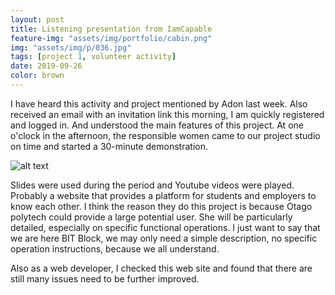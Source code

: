 ```yaml
---
layout: post
title: Listening presentation from IamCapable
feature-img: "assets/img/portfolio/cabin.png"
img: "assets/img/p/036.jpg"
tags: [project 1, volunteer activity]
date: 2019-09-26
color: brown
---
```


I have heard this activity and project mentioned by Adon last week. Also received an email with an invitation link this morning, I am quickly registered and logged in. 
And understood the main features of this project. At one o'clock in the afternoon, the responsible women came to our project studio on time and started a 30-minute demonstration.

![alt text](https://github.com/aemooooon/app/blob/master/assets/img/p/045.png?raw=true "participate I am capable project")

Slides were used during the period and Youtube videos were played. Probably a website that provides a platform for students and employers to know each other. I think the reason they do this project is because Otago polytech could provide a large potential user. She will be particularly detailed, especially on specific functional operations. I just want to say that we are here BIT Block, we may only need a simple description, no specific operation instructions, because we all understand.

Also as a web developer, I checked this web site and found that there are still many issues need to be further improved.



